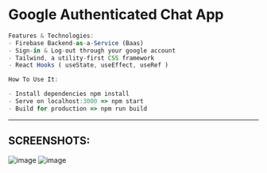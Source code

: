 # Google Authenticated Chat App


```ts
Features & Technologies:
- Firebase Backend-as-a-Service (Baas)
- Sign-in & Log-out through your google account
- Tailwind, a utility-first CSS framework
- React Hooks ( useState, useEffect, useRef )

```

```ts
How To Use It:

- Install dependencies npm install
- Serve on localhost:3000 => npm start
- Build for production => npm run build

```



<hr>

## SCREENSHOTS:

![image](https://user-images.githubusercontent.com/90147636/190183478-0b3c77a3-f291-4b34-b1c0-919cafda8958.png)
![image](https://user-images.githubusercontent.com/90147636/190183513-45be51b0-2d77-42db-9b5a-9ba72eea98f5.png)
